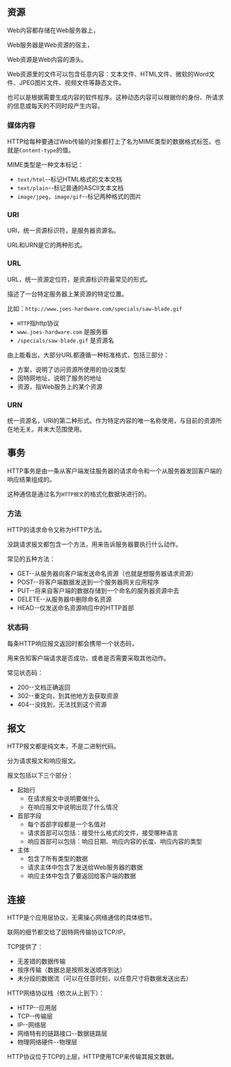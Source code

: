 ## 资源

Web内容都存储在Web服务器上，

Web服务器是Web资源的宿主，

Web资源是Web内容的源头。

Web资源里的文件可以包含任意内容：文本文件、HTML文件、微软的Word文件、JPEG图片文件、视频文件等静态文件。

也可以是根据需要生成内容的软件程序。这种动态内容可以根据你的身份、所请求的信息或每天的不同时段产生内容。

### 媒体内容

HTTP给每种要通过Web传输的对象都打上了名为MIME类型的数据格式标签。也就是`Content-type`的值。

MIME类型是一种文本标记：

* `text/html`--标记HTML格式的文本文档
* `text/plain`--标记普通的ASCII文本文档
* `image/jpeg`，`image/gif`--标记两种格式的图片

### URI

URI，统一资源标识符，是服务器资源名。

URL和URN是它的两种形式。

### URL

URL，统一资源定位符，是资源标识符最常见的形式。

描述了一台特定服务器上某资源的特定位置。

比如：`http://www.joes-hardware.com/specials/saw-blade.gif`

-  `HTTP`指http协议
- `www.joes-hardware.com` 是服务器
- `/specials/saw-blade.gif` 是资源名

由上能看出，大部分URL都遵循一种标准格式，包括三部分：

- 方案，说明了访问资源所使用的协议类型
- 因特网地址，说明了服务的地址
- 资源，指Web服务上的某个资源

### URN

统一资源名，URI的第二种形式。作为特定内容的唯一名称使用，与目前的资源所在地无关。并未大范围使用。

## 事务

HTTP事务是由一条从客户端发往服务器的请求命令和一个从服务器发回客户端的响应结果组成的。

这种通信是通过名为`HTTP报文`的格式化数据块进行的。

### 方法

HTTP的请求命令又称为HTTP方法。

没跳请求报文都包含一个方法，用来告诉服务器要执行什么动作。

常见的五种方法：

- GET--从服务器向客户端发送命名资源（也就是想服务器请求资源）
- POST--将客户端数据发送到一个服务器网关应用程序
- PUT--将来自客户端的数据存储到一个命名的服务器资源中去
- DELETE--从服务器中删除命名资源
- HEAD--仅发送命名资源响应中的HTTP首部

### 状态码

每条HTTP响应报文返回时都会携带一个状态码，

用来告知客户端请求是否成功，或者是否需要采取其他动作。

常见状态码：

- 200--文档正确返回
- 302--重定向，到其他地方去获取资源
- 404--没找到，无法找到这个资源

## 报文

HTTP报文都是纯文本，不是二进制代码。

分为请求报文和响应报文。

报文包括以下三个部分：

- 起始行
  - 在请求报文中说明要做什么
  - 在响应报文中说明出现了什么情况
- 首部字段
  - 每个首部字段都是一个名值对
  - 请求首部可以包括：接受什么格式的文件，接受哪种语言
  - 响应首部可以包括：响应日期、响应内容的长度、响应内容的类型
- 主体
  - 包含了所有类型的数据
  - 请求主体中包含了发送给Web服务器的数据
  - 响应主体中包含了要返回给客户端的数据

## 连接

HTTP是个应用层协议，无需操心网络通信的具体细节。

联网的细节都交给了因特网传输协议TCP/IP。

TCP提供了：

- 无差错的数据传输
- 按序传输（数据总是按照发送顺序到达）
- 未分段的数据流（可以在任意时刻，以任意尺寸将数据发送出去）

HTTP网络协议栈（依次从上到下）：

- HTTP--应用层
- TCP--传输层
- IP--网络层
- 网络特有的链路接口--数据链路层
- 物理网络硬件--物理层

HTTP协议位于TCP的上层，HTTP使用TCP来传输其报文数据。




